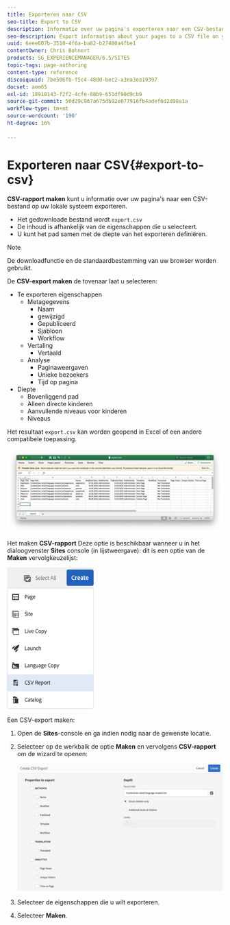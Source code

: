 ```yaml
---
title: Exporteren naar CSV
seo-title: Export to CSV
description: Informatie over uw pagina's exporteren naar een CSV-bestand op uw lokale systeem
seo-description: Export information about your pages to a CSV file on your local system
uuid: 6eee607b-3510-4f6a-ba82-b27480a4fbe1
contentOwner: Chris Bohnert
products: SG_EXPERIENCEMANAGER/6.5/SITES
topic-tags: page-authoring
content-type: reference
discoiquuid: 7be506fb-f5c4-48dd-bec2-a3ea3ea19397
docset: aem65
exl-id: 18910143-f2f2-4cfe-88b9-651df90d9cb9
source-git-commit: 50d29c967a675db92e077916fb4adef6d2d98a1a
workflow-type: tm+mt
source-wordcount: '190'
ht-degree: 16%

---
```


# Exporteren naar CSV{#export-to-csv}

**CSV-rapport maken** kunt u informatie over uw pagina&#39;s naar een CSV-bestand op uw lokale systeem exporteren.

* Het gedownloade bestand wordt `export.csv`
* De inhoud is afhankelijk van de eigenschappen die u selecteert.
* U kunt het pad samen met de diepte van het exporteren definiëren.

>[!NOTE]
>
>De downloadfunctie en de standaardbestemming van uw browser worden gebruikt.

De **CSV-export maken** de tovenaar laat u selecteren:

* Te exporteren eigenschappen
   * Metagegevens
      * Naam
      * gewijzigd
      * Gepubliceerd
      * Sjabloon
      * Workflow
   * Vertaling
      * Vertaald
   * Analyse
      * Paginaweergaven
      * Unieke bezoekers
      * Tijd op pagina
* Diepte
   * Bovenliggend pad
   * Alleen directe kinderen
   * Aanvullende niveaus voor kinderen
   * Niveaus

Het resultaat `export.csv` kan worden geopend in Excel of een andere compatibele toepassing.

![etc-01](assets/etc-01.png)

Het maken **CSV-rapport** Deze optie is beschikbaar wanneer u in het dialoogvenster **Sites** console (in lijstweergave): dit is een optie van de **Maken** vervolgkeuzelijst:

![etc-02](assets/etc-02.png)

Een CSV-export maken:

1. Open de **Sites**-console en ga indien nodig naar de gewenste locatie.
1. Selecteer op de werkbalk de optie **Maken** en vervolgens **CSV-rapport** om de wizard te openen:

   ![etc-03](assets/etc-03.png)

1. Selecteer de eigenschappen die u wilt exporteren.
1. Selecteer **Maken**.

